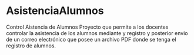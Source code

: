 # AsistenciaAlumnos
Control Aistencia de Alumnos
Proyecto que permite a los docentes controlar la asistencia de los alumnos mediante y registro y
posterior envio de un correo electrónico que posee un archivo PDF donde se tenga el registro de alumnos.
